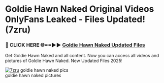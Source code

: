 # Goldie Hawn Naked Original Videos 0nlyFans Leaked - Files Updated! (7zru)

<h3>🔴 CLICK HERE 🌐==►► <a href="https://tinyurl.com/yckcrads" rel="nofollow">Goldie Hawn Naked Updated Files</a></h3>

Get Goldie Hawn Naked and all content. Now you can access all videos and pictures of Goldie Hawn Naked. New Updated Files 2025!

[![7zru](https://i.imgur.com/hpKpOFt.gif)](https://tinyurl.com/yckcrads)
goldie hawn naked pics<br>
goldie hawn naked pictures